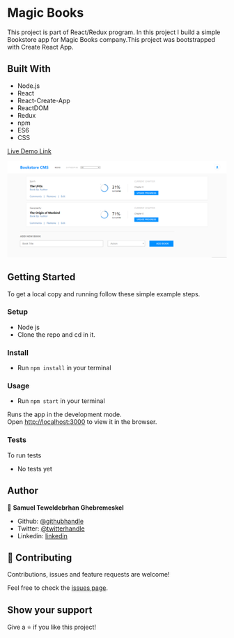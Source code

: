 # Magic Books

This project is part of React/Redux program. In this project I build a simple Bookstore app for Magic Books company.This project was bootstrapped with Create React App.

## Built With

- Node.js
- React
- React-Create-App
- ReactDOM
- Redux
- npm
- ES6
- CSS


[Live Demo Link](https://magic-book-sami.herokuapp.com/)


![screenshot](./src/screenshot.PNG) 

## Getting Started

To get a local copy and running follow these simple example steps.

### Setup

- Node js
- Clone the repo and cd in it.

### Install

- Run `npm install` in your terminal

### Usage

- Run `npm start` in your terminal

Runs the app in the development mode.<br />
Open [http://localhost:3000](http://localhost:3000) to view it in the browser.

### Tests

To run tests
- No tests yet

## Author

👤 **Samuel Teweldebrhan Ghebremeskel**

- Github: [@githubhandle](https://github.com/Samitti)
- Twitter: [@twitterhandle](https://twitter.com/Samuel63734232)
- Linkedin: [linkedin](https://www.linkedin.com/in/samuel-ghebremeskel-29685811a/)

## 🤝 Contributing

Contributions, issues and feature requests are welcome!

Feel free to check the [issues page](https://github.com/Samitti/Calculator-App/issues).

## Show your support

Give a ⭐️ if you like this project!
